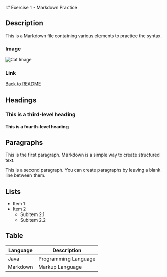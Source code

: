 r# Exercise 1 - Markdown Practice

## Description
This is a Markdown file containing various elements to practice the syntax.

### Image
![Cat Image](resources/img/sage.png)

### Link
[Back to README](./README.md)

## Headings
### This is a third-level heading
#### This is a fourth-level heading

## Paragraphs
This is the first paragraph. Markdown is a simple way to create structured text.

This is a second paragraph. You can create paragraphs by leaving a blank line between them.

## Lists
- Item 1
- Item 2
  - Subitem 2.1
  - Subitem 2.2

## Table
| Language  | Description        |
|-----------|------------------- |
| Java      | Programming Language|
| Markdown  | Markup Language     |

